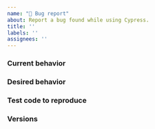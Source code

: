 ```yaml
---
name: "🐛 Bug report"
about: Report a bug found while using Cypress.
title: ''
labels: ''
assignees: ''
---
```


<!-- 👋 Use the template below to report a bug. Fill in as much info as possible. 

As an open source project with a small maintainer team, it may take some time for your issue to be addressed. Please be patient and we will respond as soon as we can. 🙏 -->

### Current behavior
<!-- A description including screenshots, stack traces, DEBUG logs, etc. 👉 https://on.cypress.io/troubleshooting -->

### Desired behavior
<!-- Remember, we are not familiar with the application you're testing, so please provide a clear description of what should happen.-->

### Test code to reproduce
<!-- Provide test code that we can copy, paste, and run on our machine to see the issue. -->

<!-- You could also provide a repo that we can clone and run. You can fork 👉 https://github.com/cypress-io/cypress-test-tiny repo, set up a failing test, then link to your fork. -->

### Versions

<!-- Cypress version, last known working Cypress version (if applicable), Browser and version, Operating System, CI Provider, etc -->
